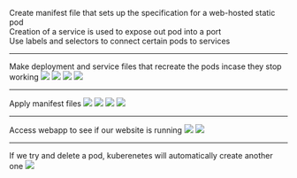 Create manifest file that sets up the specification for a web-hosted static pod
<br>
Creation of a service is used to expose out pod into a port
<br>
Use labels and selectors to connect certain pods to services
<br>

<hr>
Make deployment and service files that recreate the pods incase they stop working
<img src="https://github.com/LawrenceDavy13/DevopsProject-1-Java/blob/main/images/kubernetes/deployment1.png">
<img src="https://github.com/LawrenceDavy13/DevopsProject-1-Java/blob/main/images/kubernetes/deployment2.png">
<img src="https://github.com/LawrenceDavy13/DevopsProject-1-Java/blob/main/images/kubernetes/deployment3.png">
<img src="https://github.com/LawrenceDavy13/DevopsProject-1-Java/blob/main/images/kubernetes/deployment4.png">
<br>

<hr>
Apply manifest files
<img src="https://github.com/LawrenceDavy13/DevopsProject-1-Java/blob/main/images/kubernetes/deployment5.png">
<img src="https://github.com/LawrenceDavy13/DevopsProject-1-Java/blob/main/images/kubernetes/deployment6.png">
<img src="https://github.com/LawrenceDavy13/DevopsProject-1-Java/blob/main/images/kubernetes/deployment7.png">
<img src="https://github.com/LawrenceDavy13/DevopsProject-1-Java/blob/main/images/kubernetes/deployment8.png">
<br>

<hr>
Access webapp to see if our website is running
<img src="https://github.com/LawrenceDavy13/DevopsProject-1-Java/blob/main/images/kubernetes/deployment11.png">
<img src="https://github.com/LawrenceDavy13/DevopsProject-1-Java/blob/main/images/kubernetes/deployment12.png">
<br>

<hr>
If we try and delete a pod, kuberenetes will automatically create another one
<img src="https://github.com/LawrenceDavy13/DevopsProject-1-Java/blob/main/images/kubernetes/deployment13.png">
